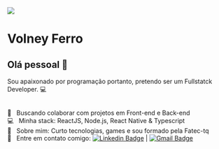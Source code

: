 <img width="auto" src="https://github.com/tgmarinho/tgmarinho/blob/master/banner.png">



# Volney Ferro

## Olá pessoal 👋

Sou apaixonado por programação portanto, pretendo ser um Fullstatck Developer. :computer:

 <br/> :purple_heart: &nbsp; Buscando colaborar com projetos em Front-end e Back-end
 <br/> :computer: &nbsp; Minha stack: ReactJS, Node.js, React Native & Typescript
 <br/> 💬  &nbsp; Sobre mim: Curto tecnologias, games e sou formado pela Fatec-tq
 <br/> :email: &nbsp; Entre em contato comigo: [![Linkedin Badge](https://img.shields.io/badge/-VolneyFerro-blue?style=flat-square&logo=Linkedin&logoColor=white&link=https://www.linkedin.com/in/volney-ferro-0bb53248/)](https://www.linkedin.com/in/volney-ferro-0bb53248/) 
| 
[![Gmail Badge](https://img.shields.io/badge/-volneyferro@gmail.com-c14438?style=flat-square&logo=Gmail&logoColor=white&link=mailto:volneyferro@gmail.com)](mailto:tgmarinho@gmail.com)
